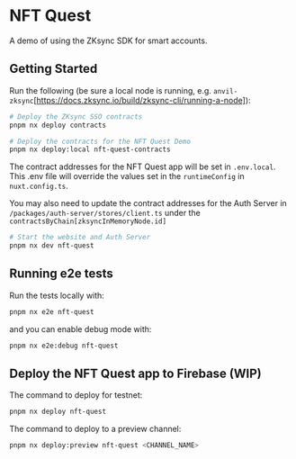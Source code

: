 # NFT Quest

A demo of using the ZKsync SDK for smart accounts.

## Getting Started

Run the following (be sure a local node is running, e.g.
`anvil-zksync`[https://docs.zksync.io/build/zksync-cli/running-a-node]):

```sh
# Deploy the ZKsync SSO contracts
pnpm nx deploy contracts

# Deploy the contracts for the NFT Quest Demo
pnpm nx deploy:local nft-quest-contracts
```

The contract addresses for the NFT Quest app will be set in `.env.local`. This
.env file will override the values set in the `runtimeConfig` in
`nuxt.config.ts`.

You may also need to update the contract addresses for the Auth Server in
`/packages/auth-server/stores/client.ts` under the
`contractsByChain[zksyncInMemoryNode.id]`

```sh
# Start the website and Auth Server
pnpm nx dev nft-quest
```

## Running e2e tests

Run the tests locally with:

```sh
pnpm nx e2e nft-quest
```

and you can enable debug mode with:

```sh
pnpm nx e2e:debug nft-quest
```

## Deploy the NFT Quest app to Firebase (WIP)

The command to deploy for testnet:

```sh
pnpm nx deploy nft-quest
```

The command to deploy to a preview channel:

```sh
pnpm nx deploy:preview nft-quest <CHANNEL_NAME>
```
